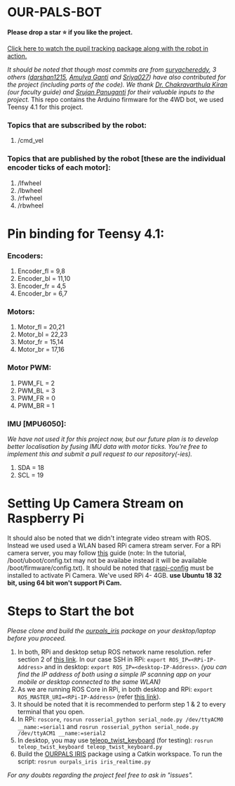 # OUR-PALS-BOT
**Please drop a star ⭐ if you like the project.**

[Click here to watch the pupil tracking package along with the robot in action.](https://www.youtube.com/watch?v=4N1E9Mdwwsg)



  *It should be noted that though most commits are from [suryachereddy](https://github.com/OUR-PALS/OUR-PALS-BOT), 3 others ([darshan1215](https://github.com/darshan1215), [Amulya Ganti](https://github.com/ganti0907) and [Sriya027](https://github.com/Sriya027)) have also contributed for the project (including parts of the code). We thank [Dr. Chakravarthula Kiran](https://github.com/kirandotc) (our faculty guide) and [Srujan Panuganti](https://github.com/srujanpanuganti) for their valuable inputs to the project.*
This repo contains the Arduino firmware for the 4WD bot, we used Teensy 4.1 for this project.

### Topics that are subscribed by the robot:
1. /cmd_vel

### Topics that are published by the robot [these are the individual encoder ticks of each motor]:
1. /lfwheel
2. /lbwheel
3. /rfwheel
4. /rbwheel


# Pin binding for Teensy 4.1:
### Encoders:
1. Encoder_fl = 9,8
2. Encoder_bl = 11,10
3. Encoder_fr = 4,5
4. Encoder_br = 6,7

### Motors:
1. Motor_fl = 20,21
2. Motor_bl = 22,23
3. Motor_fr = 15,14
4. Motor_br = 17,16

### Motor PWM:
1. PWM_FL = 2
2. PWM_BL = 3
3. PWM_FR = 0
4. PWM_BR = 1

### IMU [MPU6050]:
*We have not used it for this project now, but our future plan is to develop better localisation by fusing IMU data with motor ticks. You're free to implement this and submit a pull request to our repository(-ies).*
1. SDA = 18
2. SCL = 19

# Setting Up Camera Stream on Raspberry Pi
It should also be noted that we didn't integrate video stream with ROS. Instead we used used a WLAN based RPi camera stream server. For a RPi camera server, you may follow [this](https://ubuntu.com/blog/how-to-stream-video-with-raspberry-pi-hq-camera-on-ubuntu-core) guide (note: In the tutorial, /boot/uboot/config.txt may not be availabe instead it will be available /boot/firmware/config.txt). It should be noted that [raspi-config](https://ubuntu.com/blog/how-to-stream-video-with-raspberry-pi-hq-camera-on-ubuntu-core) must be installed to activate Pi Camera. 
We've used RPi 4- 4GB. **use Ubuntu 18 32 bit, using 64 bit won't support Pi Cam.**


# Steps to Start the bot
*Please clone and build the [ourpals_iris](https://github.com/OUR-PALS/ourpals_iris) package on your desktop/laptop before you proceed.*
1. In both, RPi and desktop setup ROS network name resolution. refer section 2 of [this link](http://wiki.ros.org/ROS/NetworkSetup). In our case SSH in  RPi:  `export ROS_IP=<RPi-IP-Address>`  and in desktop: `export ROS_IP=<desktop-IP-Address>`. *(you can find the IP address of both using a simple IP scanning app on your mobile or desktop connected to the same WLAN)*
2. As we are running ROS Core in RPi, in both desktop and RPi: `export ROS_MASTER_URI=<RPi-IP-Address>` (refer [this link](http://wiki.ros.org/ROS/Tutorials/MultipleMachines)).
3. It should be noted that it is recommended to perform step 1 & 2 to every terminal that you open.
4. In RPi: `roscore`, `rosrun rosserial_python serial_node.py /dev/ttyACM0 __name:=serial1` and `rosrun rosserial_python serial_node.py /dev/ttyACM1 __name:=serial2`  
5. In desktop, you may use [teleop_twist_keyboard](http://wiki.ros.org/teleop_twist_keyboard) (for testing): `rosrun teleop_twist_keyboard teleop_twist_keyboard.py`
6. Build the [OURPALS IRIS](https://github.com/OUR-PALS/ourpals_iris.git) package using a Catkin workspace. To run the script: `rosrun ourpals_iris iris_realtime.py`


*For any doubts regarding the project feel free to ask in "issues".*


